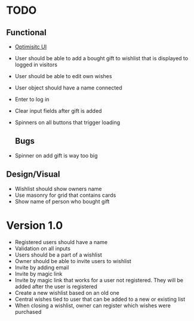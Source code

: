 # TODO

## Functional

- [Optimisitc UI](https://remix.run/docs/en/v1/guides/optimistic-ui)
- User should be able to add a bought gift to wishlist that is displayed to logged in visitors
- User should be able to edit own wishes
- User object should have a name connected
- Enter to log in
- Clear input fields after gift is added
- Spinners on all buttons that trigger loading

  ## Bugs

- Spinner on add gift is way too big


## Design/Visual

- Wishlist should show owners name
- Use masonry for grid that contains cards
- Show name of person who bought gift

# Version 1.0

- Registered users should have a name
- Validation on all inputs
- Users should be a part of a wishlist
- Owner should be able to invite users to wishlist
- Invite by adding email
- Invite by magic link
- Invite by magic link that works for a user not registered. They will be added after the user is registered
- Create a new wishlist based on an old one
- Central wishes tied to user that can be added to a new or existing list
- When closing a wishlist, owner can register which wishes were purchased
